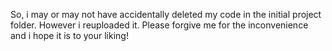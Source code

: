 So, i may or may not have accidentally deleted my code in the initial project folder. However i reuploaded it. Please forgive me for the inconvenience and i hope it is to your liking!

